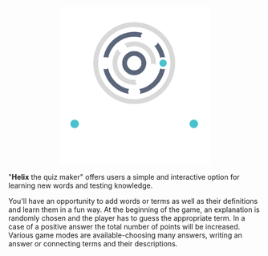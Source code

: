<div style="text-align:center"><img src="./assets/helix-logo.png" alt="helix logo" style="width:300px;" /></div>

"**Helix** the quiz maker" offers users a simple and interactive option for learning new words and testing knowledge.

You'll have an opportunity to add words or terms as well as their definitions and learn them in a fun way. At the beginning of the game, an explanation is randomly chosen and the player has to guess the appropriate term. In a case of a positive answer the total number of points will be increased. Various game modes are available-choosing many answers, writing an answer or connecting terms and their descriptions.
